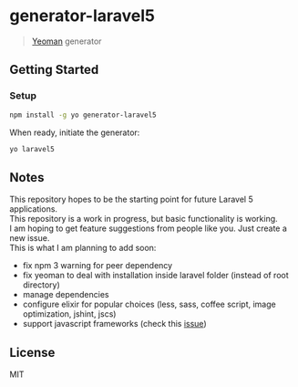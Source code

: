 # generator-laravel5

> [Yeoman](http://yeoman.io) generator


## Getting Started

### Setup

```bash
npm install -g yo generator-laravel5
```

When ready, initiate the generator:

```bash
yo laravel5
```

## Notes

This repository hopes to be the starting point for future Laravel 5 applications.  
This repository is a work in progress, but basic functionality is working.  
I am hoping to get feature suggestions from people like you. Just create a new issue.  
This is what I am planning to add soon:
* fix npm 3 warning for peer dependency
* fix yeoman to deal with installation inside laravel folder (instead of root directory)
* manage dependencies
* configure elixir for popular choices (less, sass, coffee script, image optimization, jshint, jscs)
* support javascript frameworks (check this [issue](https://github.com/jadjoubran/laravel5-generator/issues/2))


## License

MIT
